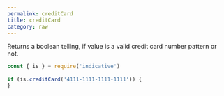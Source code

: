 ```yaml
---
permalink: creditCard
title: creditCard
category: raw
---
```


Returns a boolean telling, if value is a valid credit card number pattern
or not.
 
```js
const { is } = require('indicative')
 
if (is.creditCard('4111-1111-1111-1111')) {
}
```